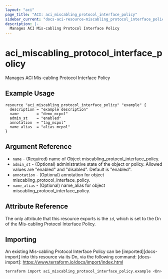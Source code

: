 ```yaml
---
layout: "aci"
page_title: "ACI: aci_miscabling_protocol_interface_policy"
sidebar_current: "docs-aci-resource-miscabling_protocol_interface_policy"
description: |-
  Manages ACI Mis-cabling Protocol Interface Policy
---
```


# aci_miscabling_protocol_interface_policy #

Manages ACI Mis-cabling Protocol Interface Policy

## Example Usage ##

```hcl
resource "aci_miscabling_protocol_interface_policy" "example" {
  description = "example description"
  name        = "demo_mcpol"
  admin_st    = "enabled"
  annotation  = "tag_mcpol"
  name_alias  = "alias_mcpol"
}
```

## Argument Reference ##

* `name` - (Required) name of Object miscabling_protocol_interface_policy.
* `admin_st` - (Optional) administrative state of the object or policy. Allowed values are "enabled" and "disabled". Default is "enabled".
* `annotation` - (Optional) annotation for object miscabling_protocol_interface_policy.
* `name_alias` - (Optional) name_alias for object miscabling_protocol_interface_policy.

## Attribute Reference ##

The only attribute that this resource exports is the `id`, which is set to the
Dn of the Mis-cabling Protocol Interface Policy.

## Importing ##

An existing Mis-cabling Protocol Interface Policy can be [imported][docs-import] into this resource via its Dn, via the following command:
[docs-import]: <https://www.terraform.io/docs/import/index.html>

```bash
terraform import aci_miscabling_protocol_interface_policy.example <Dn>
```
